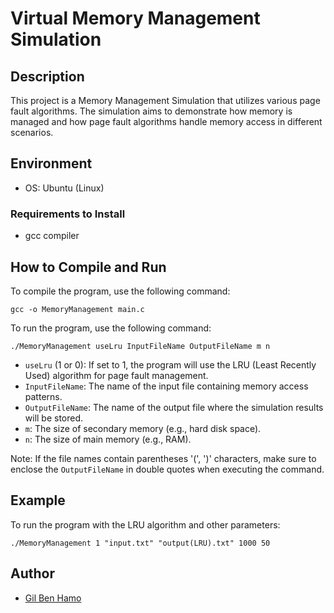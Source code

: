 # Virtual Memory Management Simulation

## Description

This project is a Memory Management Simulation that utilizes various page fault algorithms. The simulation aims to demonstrate how memory is managed and how page fault algorithms handle memory access in different scenarios.

## Environment

- OS: Ubuntu (Linux)

### Requirements to Install

- gcc compiler

## How to Compile and Run

To compile the program, use the following command:

```
gcc -o MemoryManagement main.c
```

To run the program, use the following command:

```
./MemoryManagement useLru InputFileName OutputFileName m n
```

- `useLru` (1 or 0): If set to 1, the program will use the LRU (Least Recently Used) algorithm for page fault management.
- `InputFileName`: The name of the input file containing memory access patterns.
- `OutputFileName`: The name of the output file where the simulation results will be stored.
- `m`: The size of secondary memory (e.g., hard disk space).
- `n`: The size of main memory (e.g., RAM).

Note: If the file names contain parentheses '(', ')' characters, make sure to enclose the `OutputFileName` in double quotes when executing the command.

## Example

To run the program with the LRU algorithm and other parameters:

```
./MemoryManagement 1 "input.txt" "output(LRU).txt" 1000 50
```
## Author
- [Gil Ben Hamo](https://github.com/gilbenhamo)
